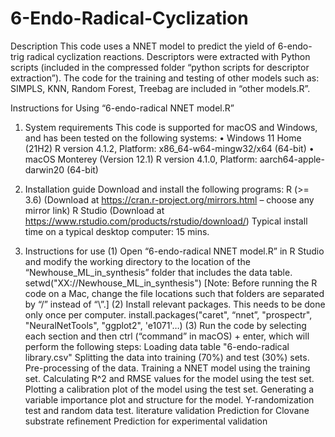 # 6-Endo-Radical-Cyclization

Description
This code uses a NNET model to predict the yield of 6-endo-trig radical cyclization reactions.  Descriptors were extracted with Python scripts (included in the compressed folder “python scripts for descriptor extraction”). The code for the training and testing of other models such as: SIMPLS, KNN, Random Forest, Treebag are included in “other models.R”.

Instructions for Using “6-endo-radical NNET model.R”
1.	System requirements
This code is supported for macOS and Windows, and has been tested on the following systems:
•	Windows 11 Home (21H2) 
R version 4.1.2, Platform: x86_64-w64-mingw32/x64 (64-bit)
•	macOS Monterey (Version 12.1)
R version 4.1.0, Platform: aarch64-apple-darwin20 (64-bit)

2.	Installation guide
Download and install the following programs:
R (>= 3.6) (Download at https://cran.r-project.org/mirrors.html – choose any mirror link)
R Studio (Download at https://www.rstudio.com/products/rstudio/download/)
Typical install time on a typical desktop computer: 15 mins.
3.	Instructions for use
(1)	Open “6-endo-radical NNET model.R” in R Studio and modify the working directory to the location of the “Newhouse_ML_in_synthesis” folder that includes the data table. 
setwd("XX://Newhouse_ML_in_synthesis")
[Note: Before running the R code on a Mac, change the file locations such that folders are separated by “/” instead of “\\”.] 
(2)	Install relevant packages. This needs to be done only once per computer.
install.packages("caret", “nnet”, "prospectr", "NeuralNetTools", "ggplot2", 'e1071'…)
(3)	Run the code by selecting each section and then ctrl (“command” in macOS) + enter, which will perform the following steps:
Loading data table "6-endo-radical library.csv" 
Splitting the data into training (70%) and test (30%) sets.
Pre-processing of the data.
Training a NNET model using the training set. 
Calculating R^2 and RMSE values for the model using the test set.
Plotting a calibration plot of the model using the test set.
Generating a variable importance plot and structure for the model.
Y-randomization test and random data test.
literature validation
Prediction for Clovane substrate refinement
Prediction for experimental validation
